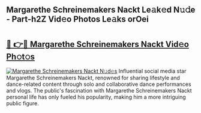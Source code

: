 ## Margarethe Schreinemakers Nackt Le𝚊k𝚎d N𝚞𝚍e - Part-h2Z Vid𝚎o Photos Le𝚊ks orOei

# <h2><a href="http://fb3xiv.evod.top/?m=Margarethe+Schreinemakers+Nackt">🔗 👉🔴 Margarethe Schreinemakers Nackt Vid𝚎o Ph𝚘t𝚘s</a></h2>

[![Margarethe Schreinemakers Nackt N𝚞d𝚎s](https://i.imgur.com/8V9OHl7.gif)](http://fb3xiv.evod.top/?m=Margarethe+Schreinemakers+Nackt)
Influential social media star Margarethe Schreinemakers Nackt, renowned for sharing lifestyle and dance-related content through solo and collaborative dance performances and vlogs. The public's fascination with Margarethe Schreinemakers Nackt personal life has only fueled his popularity, making him a more intriguing public figure. 
